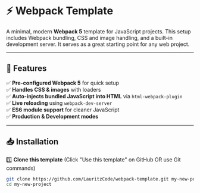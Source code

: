 # ⚡ Webpack Template

A minimal, modern **Webpack 5** template for JavaScript projects. This setup includes Webpack bundling, CSS and image handling, and a built-in development server. It serves as a great starting point for any web project.

---

## 📌 Features

✅ **Pre-configured Webpack 5** for quick setup  
✅ **Handles CSS & images** with loaders  
✅ **Auto-injects bundled JavaScript into HTML** via `html-webpack-plugin`  
✅ **Live reloading** using `webpack-dev-server`  
✅ **ES6 module support** for cleaner JavaScript  
✅ **Production & Development modes**

---

## 📥 Installation

1️⃣ **Clone this template** (Click "Use this template" on GitHub OR use Git commands)

```sh
git clone https://github.com/LauritzCode/webpack-template.git my-new-project
cd my-new-project
```
